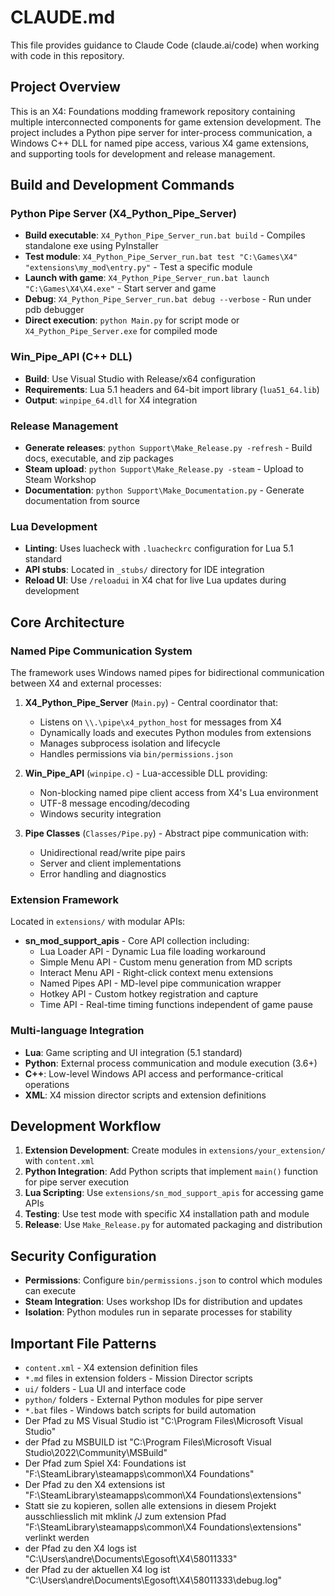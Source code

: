 # CLAUDE.md

This file provides guidance to Claude Code (claude.ai/code) when working with code in this repository.

## Project Overview

This is an X4: Foundations modding framework repository containing multiple interconnected components for game extension development. The project includes a Python pipe server for inter-process communication, a Windows C++ DLL for named pipe access, various X4 game extensions, and supporting tools for development and release management.

## Build and Development Commands

### Python Pipe Server (X4_Python_Pipe_Server)
- **Build executable**: `X4_Python_Pipe_Server_run.bat build` - Compiles standalone exe using PyInstaller
- **Test module**: `X4_Python_Pipe_Server_run.bat test "C:\Games\X4" "extensions\my_mod\entry.py"` - Test a specific module
- **Launch with game**: `X4_Python_Pipe_Server_run.bat launch "C:\Games\X4\X4.exe"` - Start server and game
- **Debug**: `X4_Python_Pipe_Server_run.bat debug --verbose` - Run under pdb debugger
- **Direct execution**: `python Main.py` for script mode or `X4_Python_Pipe_Server.exe` for compiled mode

### Win_Pipe_API (C++ DLL)
- **Build**: Use Visual Studio with Release/x64 configuration
- **Requirements**: Lua 5.1 headers and 64-bit import library (`lua51_64.lib`)
- **Output**: `winpipe_64.dll` for X4 integration

### Release Management
- **Generate releases**: `python Support\Make_Release.py -refresh` - Build docs, executable, and zip packages
- **Steam upload**: `python Support\Make_Release.py -steam` - Upload to Steam Workshop
- **Documentation**: `python Support\Make_Documentation.py` - Generate documentation from source

### Lua Development
- **Linting**: Uses luacheck with `.luacheckrc` configuration for Lua 5.1 standard
- **API stubs**: Located in `_stubs/` directory for IDE integration
- **Reload UI**: Use `/reloadui` in X4 chat for live Lua updates during development

## Core Architecture

### Named Pipe Communication System
The framework uses Windows named pipes for bidirectional communication between X4 and external processes:

1. **X4_Python_Pipe_Server** (`Main.py`) - Central coordinator that:
   - Listens on `\\.\pipe\x4_python_host` for messages from X4
   - Dynamically loads and executes Python modules from extensions
   - Manages subprocess isolation and lifecycle
   - Handles permissions via `bin/permissions.json`

2. **Win_Pipe_API** (`winpipe.c`) - Lua-accessible DLL providing:
   - Non-blocking named pipe client access from X4's Lua environment
   - UTF-8 message encoding/decoding
   - Windows security integration

3. **Pipe Classes** (`Classes/Pipe.py`) - Abstract pipe communication with:
   - Unidirectional read/write pipe pairs
   - Server and client implementations
   - Error handling and diagnostics

### Extension Framework
Located in `extensions/` with modular APIs:

- **sn_mod_support_apis** - Core API collection including:
  - Lua Loader API - Dynamic Lua file loading workaround
  - Simple Menu API - Custom menu generation from MD scripts
  - Interact Menu API - Right-click context menu extensions
  - Named Pipes API - MD-level pipe communication wrapper
  - Hotkey API - Custom hotkey registration and capture
  - Time API - Real-time timing functions independent of game pause

### Multi-language Integration
- **Lua**: Game scripting and UI integration (5.1 standard)
- **Python**: External process communication and module execution (3.6+)
- **C++**: Low-level Windows API access and performance-critical operations
- **XML**: X4 mission director scripts and extension definitions

## Development Workflow

1. **Extension Development**: Create modules in `extensions/your_extension/` with `content.xml`
2. **Python Integration**: Add Python scripts that implement `main()` function for pipe server execution
3. **Lua Scripting**: Use `extensions/sn_mod_support_apis` for accessing game APIs
4. **Testing**: Use test mode with specific X4 installation path and module
5. **Release**: Use `Make_Release.py` for automated packaging and distribution

## Security Configuration

- **Permissions**: Configure `bin/permissions.json` to control which modules can execute
- **Steam Integration**: Uses workshop IDs for distribution and updates
- **Isolation**: Python modules run in separate processes for stability

## Important File Patterns

- `content.xml` - X4 extension definition files
- `*.md` files in extension folders - Mission Director scripts
- `ui/` folders - Lua UI and interface code
- `python/` folders - External Python modules for pipe server
- `*.bat` files - Windows batch scripts for build automation
- Der Pfad zu MS Visual Studio ist "C:\Program Files\Microsoft Visual Studio"
- der Pfad zu MSBUILD ist "C:\Program Files\Microsoft Visual Studio\2022\Community\MSBuild"
- Der Pfad zum Spiel X4: Foundations ist "F:\SteamLibrary\steamapps\common\X4 Foundations"
- Der Pfad zu den X4 extensions ist "F:\SteamLibrary\steamapps\common\X4 Foundations\extensions"
- Statt sie zu kopieren, sollen alle extensions in diesem Projekt ausschliesslich mit mklink /J zum extension Pfad "F:\SteamLibrary\steamapps\common\X4 Foundations\extensions\" verlinkt werden
- der Pfad zu den X4 logs ist "C:\Users\andre\Documents\Egosoft\X4\58011333"
- der Pfad zu der aktuellen X4 log ist "C:\Users\andre\Documents\Egosoft\X4\58011333\debug.log"